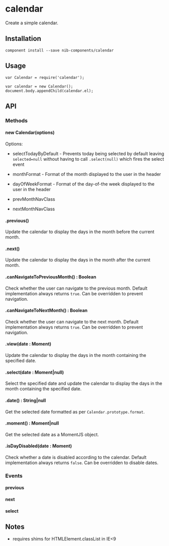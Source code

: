 # calendar

Create a simple calendar.

## Installation

    component install --save nib-components/calendar

## Usage

    var Calendar = require('calendar');

    var calendar = new Calendar();
    document.body.appendChild(calendar.el);

## API

### Methods

#### new Calendar(options)

Options:

 - selectTodayByDefault - Prevents today being selected by default leaving `selected=null` without having to call `.select(null)` which fires the select event

 - monthFormat - Format of the month displayed to the user in the header
 - dayOfWeekFormat - Format of the day-of-the week displayed to the user in the header

 - prevMonthNavClass
 - nextMonthNavClass

#### .previous()

Update the calendar to display the days in the month before the current month.

#### .next()

Update the calendar to display the days in the month after the current month.

#### .canNavigateToPreviousMonth() : Boolean

Check whether the user can navigate to the previous month. Default implementation always returns `true`. Can be overridden to prevent navigation.

#### .canNavigateToNextMonth() : Boolean

Check whether the user can navigate to the next month. Default implementation always returns `true`. Can be overridden to prevent navigation.

#### .view(date : Moment)

Update the calendar to display the days in the month containing the specified date.

#### .select(date : Moment|null)

Select the specified date and update the calendar to display the days in the month containing the specified date.

#### .date() : String|null

Get the selected date formatted as per `Calendar.prototype.format`.

#### .moment() : Moment|null

Get the selected date as a MomentJS object.

#### .isDayDisabled(date : Moment)

Check whether a date is disabled according to the calendar. Default implementation always returns `false`. Can be overridden to disable dates.

### Events

#### previous
#### next
#### select

## Notes

 - requires shims for HTMLElement.classList in IE<9